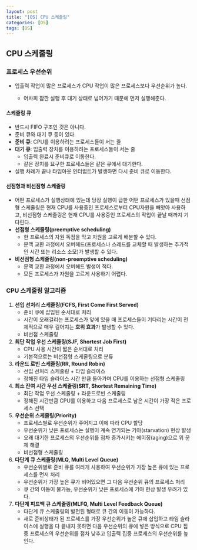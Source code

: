 ```yaml
---
layout: post
title: "[OS] CPU 스케줄링"
categories: [OS]
tags: [OS]
---
```


## CPU 스케줄링

### 프로세스 우선순위

- 입출력 작업이 많은 프로세스가 CPU 작업이 많은 프로세스보다 우선순위가 높다.

  - 어차피 잠깐 실행 후 대기 상태로 넘어가기 때문에 먼저 실행해준다.

#### 스케줄링 큐

- 반드시 FIFO 구조인 것은 아니다.
- 준비 큐와 대기 큐 등이 있다.
- **준비 큐**: CPU를 이용하려는 프로세스들이 서는 줄
- **대기 큐**: 입출력 장치를 이용하려는 프로세스들이 서는 줄
  - 입출력 완료시 준비큐로 이동한다.
  - 같은 장치를 요구한 프로세스들은 같은 큐에서 대기한다.
- 실행 차례가 끝나 타임아웃 인터럽트가 발생하면 다시 준비 큐로 이동한다.

#### 선점형과 비선점형 스케줄링

- 어떤 프로세스가 실행상태에 있는데 당장 실행이 급한 어떤 프로세스가 있을때 선점형 스케줄링은 현재 CPU를 사용중인 프로세스로부터 CPU자원을 빼앗아 사용하고, 비선점형 스케줄링은 현재 CPU를 사용중인 프로세스의 작업이 끝날 때까지 기다린다.
- **선점형 스케줄링(preemptive scheduling)**
  - 한 프로세스의 자원 독점을 막고 자원을 고르게 배분할 수 있다.
  - 문맥 교환 과정에서 오버헤드(프로세스나 스레드를 교체할 때 발생하는 추가적인 시간 또는 리소스 소모)가 발생할 수 있다.
- **비선점형 스케줄링(non-preemptive scheduling)**
  - 문맥 교환 과정에서 오버헤드 발생이 적다.
  - 모든 프로세스가 자원을 고르게 사용하기 어렵다.

### CPU 스케줄링 알고리즘

1. **선입 선처리 스케줄링(FCFS, First Come First Served)**
   - 준비 큐에 삽입된 순서대로 처리
   - 시간이 오래걸리는 프로세스가 앞에 있을 때 프로세스들이 기다리는 시간이 전체적으로 매우 길어지는 **호위 효과**가 발생할 수 있다.
   - 비선점 스케줄링
2. **최단 작업 우선 스케줄링(SJF, Shortest Job First)**
   - CPU 사용 시간이 짧은 순서대로 처리
   - 기본적으로는 비선점형 스케줄링으로 분류
3. **라운드 로빈 스케줄링(RR, Round Robin)**
   - 선입 선처리 스케줄링 + 타임 슬라이스
   - 정해진 타임 슬라이스 시간 만큼 돌아가며 CPU를 이용하는 선점형 스케줄링
4. **최소 잔여 시간 우선 스케줄링(SRT, Shortest Remaining Time)**
   - 최단 작업 우선 스케줄링 + 라운드로빈 스케줄링
   - 정해진 시간만큼 CPU를 이용하고 다음 프로세스로 남은 시간이 가장 적은 프로세스 선택
5. **우선순위 스케줄링(Priority)**
   - 프로세스별로 우선순위가 주어지고 이에 따라 CPU 할당
   - 우선순위가 낮은 프로세스는 실행이 계속 연기되는 기아(starvation) 현상 발생
   - 오래 대기한 프로세스의 우선순위를 점차 증가시키는 에이징(aging)으로 위 문제 해결
   - 비선점형 스케줄링
6. **다단계 큐 스케줄링(MLQ, Multi Level Queue)**
   - 우선순위별로 준비 큐를 여러개 사용하여 우선순위가 가장 높은 큐에 있는 프로세스를 먼저 처리
   - 우선순위가 가장 높은 큐가 비어있으면 그 다음 우선순위 큐의 프로세스 처리
   - 큐 간의 이동이 불가능, 우선순위가 낮은 프로세스에 기아 현상 발생 우려가 있다.
7. **다단계 피드백 큐 스케줄링(MLFQ, Multi Level Feedback Queue)**
   - 다단계 큐 스케줄링의 발전된 형태로 큐 간의 이동이 가능하다.
   - 새로 준비상태가 된 프로세스를 가장 우선순위가 높은 큐에 삽입하고 타임 슬라이스에 실행을 다 끝내지 못하면 다음 우선순위의 큐에 넣은 방식으로 CPU 집중 프로세스의 우선순위를 점차 낮추고 입출력 집중 프로세스의 우선순위를 높인다.

